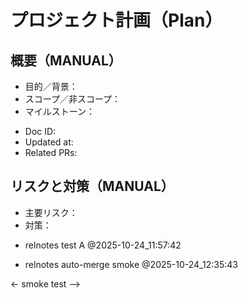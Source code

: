 # プロジェクト計画（Plan）

## 概要（MANUAL）
- 目的／背景：
- スコープ／非スコープ：
- マイルストーン：

<!-- AUTO:BEGIN name=plan.meta -->
- Doc ID:
- Updated at:
- Related PRs:
<!-- AUTO:END -->

## リスクと対策（MANUAL）
- 主要リスク：
- 対策：

<!-- noop: manual check -->

- relnotes test A @2025-10-24_11:57:42

- relnotes auto-merge smoke @2025-10-24_12:35:43

<- smoke test -->
